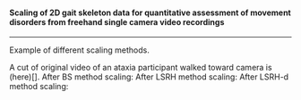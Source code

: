 #### Scaling of 2D gait skeleton data for quantitative assessment of movement disorders from freehand single camera video recordings
------
Example of different scaling methods.

A cut of original video of an ataxia participant walked toward camera is (here)[].
After BS method scaling:
After LSRH method scaling:
After LSRH-d method scaling:


